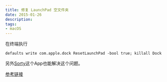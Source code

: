 ```yaml
---
title: 修复 LaunchPad 空文件夹
date: 2015-01-26
description:
tags:
- macOS
---
```


在终端执行

    defaults write com.apple.dock ResetLaunchPad -bool true; killall Dock

另外[Sorty][]这个App也能解决这个问题。

[参考链接][]

[Sorty]: http://wiles.dk/   "Sorty for OS X"
[参考链接]: http://forums.macrumors.com/showthread.php?t=1760552#2
